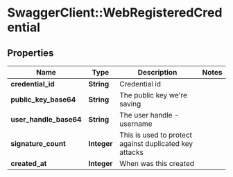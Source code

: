 # SwaggerClient::WebRegisteredCredential

## Properties
Name | Type | Description | Notes
------------ | ------------- | ------------- | -------------
**credential_id** | **String** | Credential id | 
**public_key_base64** | **String** | The public key we&#39;re saving | 
**user_handle_base64** | **String** | The user handle - username | 
**signature_count** | **Integer** | This is used to protect against duplicated key attacks | 
**created_at** | **Integer** | When was this created | 


